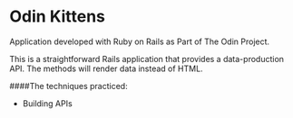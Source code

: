 # Odin Kittens
Application developed with Ruby on Rails as Part of The Odin Project.

This is a straightforward Rails application that provides a data-production API. The methods will render data instead of HTML.

####The techniques practiced:

* Building APIs

